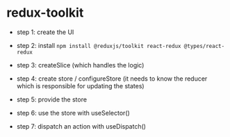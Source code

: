 # redux-toolkit

- step 1: create the UI
- step 2: install `npm install @reduxjs/toolkit react-redux @types/react-redux`

- step 3: createSlice (which handles the logic)
- step 4: create store / configureStore (it needs to know the reducer which is responsible for updating the states)
- step 5: provide the store
- step 6: use the store with useSelector()
- step 7: dispatch an action with useDispatch()
